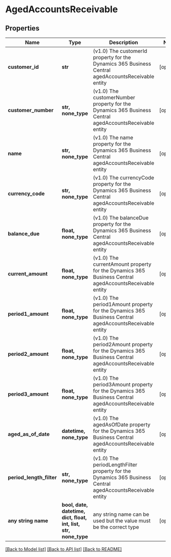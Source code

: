 # AgedAccountsReceivable


## Properties
Name | Type | Description | Notes
------------ | ------------- | ------------- | -------------
**customer_id** | **str** | (v1.0) The customerId property for the Dynamics 365 Business Central agedAccountsReceivable entity | [optional] 
**customer_number** | **str, none_type** | (v1.0) The customerNumber property for the Dynamics 365 Business Central agedAccountsReceivable entity | [optional] 
**name** | **str, none_type** | (v1.0) The name property for the Dynamics 365 Business Central agedAccountsReceivable entity | [optional] 
**currency_code** | **str, none_type** | (v1.0) The currencyCode property for the Dynamics 365 Business Central agedAccountsReceivable entity | [optional] 
**balance_due** | **float, none_type** | (v1.0) The balanceDue property for the Dynamics 365 Business Central agedAccountsReceivable entity | [optional] 
**current_amount** | **float, none_type** | (v1.0) The currentAmount property for the Dynamics 365 Business Central agedAccountsReceivable entity | [optional] 
**period1_amount** | **float, none_type** | (v1.0) The period1Amount property for the Dynamics 365 Business Central agedAccountsReceivable entity | [optional] 
**period2_amount** | **float, none_type** | (v1.0) The period2Amount property for the Dynamics 365 Business Central agedAccountsReceivable entity | [optional] 
**period3_amount** | **float, none_type** | (v1.0) The period3Amount property for the Dynamics 365 Business Central agedAccountsReceivable entity | [optional] 
**aged_as_of_date** | **datetime, none_type** | (v1.0) The agedAsOfDate property for the Dynamics 365 Business Central agedAccountsReceivable entity | [optional] 
**period_length_filter** | **str, none_type** | (v1.0) The periodLengthFilter property for the Dynamics 365 Business Central agedAccountsReceivable entity | [optional] 
**any string name** | **bool, date, datetime, dict, float, int, list, str, none_type** | any string name can be used but the value must be the correct type | [optional]

[[Back to Model list]](../README.md#documentation-for-models) [[Back to API list]](../README.md#documentation-for-api-endpoints) [[Back to README]](../README.md)


